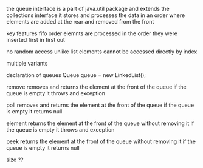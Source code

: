 the queue interface is a part of java.util package and extends the collections interface it stores and processes the data in an order where elements are added at the rear and removed from the front 

key features 
fifo order elemnts are processed in the order they were inserted first in first out 

no random access unlike list elements cannot be accessed directly by index

multiple variants  



declaration of queues
Queue<obj> queue = new LinkedList<obj>();

remove removes and returns the element at the front of the queue if the queue is empty it throws and exception 

poll removes and returns the element at the front of the queue if the queue is empty it returns null

element returns the element at the front of the queue without removing it if the queue is empty it throws and exception

peek returns the element at the front of the queue without removing it if the queue is empty it returns null

size ??
